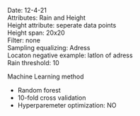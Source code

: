 Date:               12-4-21  
Attributes:         Rain and Height  
Height attribute:   seperate data points  
Height span:        20x20  
Filter:             none  
Sampling equalizing: Adress  
Locaton negative example: latlon of adress  
Rain threshold:     10  

Machine Learning method
- Random forest
- 10-fold cross validation
- Hyperparemeter optimization: NO